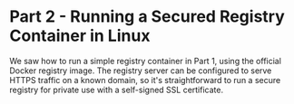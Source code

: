 # Part 2 - Running a Secured Registry Container in Linux

We saw how to run a simple registry container in Part 1, using the official Docker registry image. The registry server can be configured to serve HTTPS traffic on a known domain, so it's straightforward to run a secure registry for private use with a self-signed SSL certificate.
